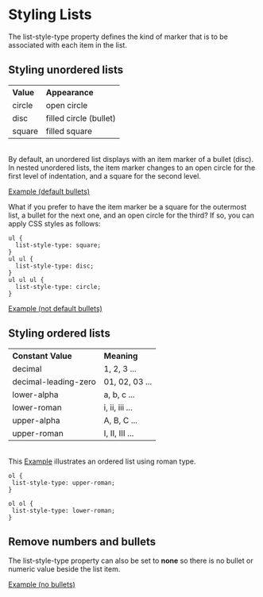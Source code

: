 
# Styling Lists

The list-style-type property defines the kind of marker that is to be associated with each item in the list.

## Styling unordered lists

<table width = 50%>
<tr align = left><th>Value<th>Appearance
<tr><td>circle<td>open circle
<tr><td>disc<td>filled circle (bullet)
<tr><td>square<td>filled square
</table>

<br>By default, an unordered list displays with an item marker of a bullet (disc). In nested unordered lists, the item marker changes to an open circle for the first level of indentation, and a square for the second level.

<a href = "archives/Class Htmls/unordered.htm" target= "_ blank">Example (default bullets)</a>

What if you prefer to have the item marker be a square for the outermost list, a bullet for the next one, and an open circle for the third? If so, you can apply CSS styles as follows:
~~~
ul {
  list-style-type: square;
}
ul ul {
  list-style-type: disc;
}
ul ul ul {
  list-style-type: circle;
}
~~~
<a href = "archives/Class Htmls/unordered1.htm" target= "_ blank">Example (not default bullets)</a></p>


## Styling ordered lists

<table width = 50%>
<tr align = left><th>Constant Value<th>Meaning
<tr><td>decimal<td>1, 2, 3 ...
<tr><td>decimal-leading-zero<td>01, 02, 03 ...
<tr><td>lower-alpha<td>a, b, c ...
<tr><td>lower-roman<td>i, ii, iii ...
<tr><td>upper-alpha<td>A, B, C ...
<tr><td>upper-roman<td>I, II, III ...
</table>

<br>This <a href = "archives/Class Htmls/ordered.htm" target= "_ blank">Example</a> illustrates an ordered list using roman type.

~~~
ol {
 list-style-type: upper-roman;
}

ol ol {
 list-style-type: lower-roman;
}
~~~

## Remove numbers and bullets

The list-style-type property can also be set to <b>none</b> so there is no bullet or numeric value beside the list item.

<a href = "archives/Class Htmls/listnobullet.htm" target= "_ blank">Example (no bullets)</a>
